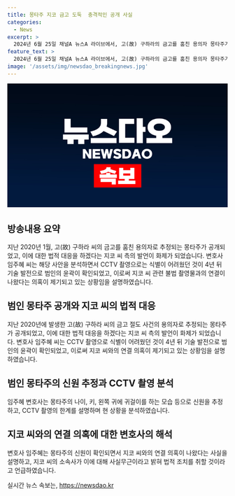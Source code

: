 ```yaml
---
title: 몽타주 지코 금고 도둑  충격적인 공개 사실
categories:
  - News
excerpt: >
  2024년 6월 25일 채널A 뉴스A 라이브에서, 고(故) 구하라의 금고를 훔친 용의자 몽타주가 공개되었다. 임주혜 변호사는 CCTV 적외선 카메라와 현대 기술로 몽타주의 왼쪽 귀걸이와 안경 등을 확대 확인했다. 이에 따라 가수 지코와의 연관성이 제기되었으나 그의 소속사는 이를 강력히 부인했다. 구하라의 휴대폰과 버닝썬과 관련된 정보 유출 가능성에 따라 특별한 주의가 필요하다는 의혹이 제기되고 있다.
feature_text: >
  2024년 6월 25일 채널A 뉴스A 라이브에서, 고(故) 구하라의 금고를 훔친 용의자 몽타주가 공개되었다. 임주혜 변호사는 CCTV 적외선 카메라와 현대 기술로 몽타주의 왼쪽 귀걸이와 안경 등을 확대 확인했다. 이에 따라 가수 지코와의 연관성이 제기되었으나 그의 소속사는 이를 강력히 부인했다. 구하라의 휴대폰과 버닝썬과 관련된 정보 유출 가능성에 따라 특별한 주의가 필요하다는 의혹이 제기되고 있다.
image: '/assets/img/newsdao_breakingnews.jpg'
---
```


<p><img src="/assets/img/newsdao_breakingnews.jpg" alt="pcversion 속보" /></p>

<h2 data-ke-size="size26">방송내용 요약</h2>

<p data-ke-size="size16">지난 2020년 1월, 고(故) 구하라 씨의 금고를 훔친 용의자로 추정되는 몽타주가 공개되었고, 이에 대한 법적 대응을 하겠다는 지코 씨 측의 발언이 화제가 되었습니다. 변호사 임주혜 씨는 해당 사안을 분석하면서 CCTV 촬영으로는 식별이 어려웠던 것이 4년 뒤 기술 발전으로 범인의 윤곽이 확인되었고, 이로써 지코 씨 관련 불법 촬영물과의 연결이 나왔다는 의혹이 제기되고 있는 상황임을 설명하였습니다.</p>

<h2 data-ke-size="size26">범인 몽타주 공개와 지코 씨의 법적 대응</h2>

<p data-ke-size="size16">지난 2020년에 발생한 고(故) 구하라 씨의 금고 절도 사건의 용의자로 추정되는 몽타주가 공개되었고, 이에 대한 법적 대응을 하겠다는 지코 씨 측의 발언이 화제가 되었습니다. 변호사 임주혜 씨는 CCTV 촬영으로 식별이 어려웠던 것이 4년 뒤 기술 발전으로 범인의 윤곽이 확인되었고, 이로써 지코 씨와의 연결 의혹이 제기되고 있는 상황임을 설명하였습니다.</p>

<h2 data-ke-size="size26">범인 몽타주의 신원 추정과 CCTV 촬영 분석</h2>

<p data-ke-size="size16">임주혜 변호사는 몽타주의 나이, 키, 왼쪽 귀에 귀걸이를 하는 모습 등으로 신원을 추정하고, CCTV 촬영의 한계를 설명하며 현 상황을 분석하였습니다.</p>

<h2 data-ke-size="size26">지코 씨와의 연결 의혹에 대한 변호사의 해석</h2>

<p data-ke-size="size16">변호사 임주혜는 몽타주의 신원이 확인되면서 지코 씨와의 연결 의혹이 나왔다는 사실을 설명하고, 지코 씨의 소속사가 이에 대해 사실무근이라고 밝혀 법적 조치를 취할 것이라고 언급하였습니다.</p>
실시간 뉴스 속보는, <a href="https://newsdao.kr" rel="dofollow">https://newsdao.kr</a>


